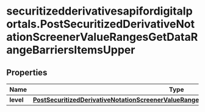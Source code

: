 # securitizedderivativesapifordigitalportals.PostSecuritizedDerivativeNotationScreenerValueRangesGetDataRangeBarriersItemsUpper

## Properties

Name | Type | Description | Notes
------------ | ------------- | ------------- | -------------
**level** | [**PostSecuritizedDerivativeNotationScreenerValueRangesGetDataRangeBarriersItemsUpperLevel**](PostSecuritizedDerivativeNotationScreenerValueRangesGetDataRangeBarriersItemsUpperLevel.md) |  | [optional] 


